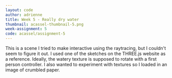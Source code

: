 ```yaml
---
layout: code
author: adrienne
title: Week 5 - Really dry water
thumbnail: acassel-thumbnail-5.png
week-assignment: 5
code: acassel/assignment-5
---
```


This is a scene I tried to make interactive using the raytracing, but I couldn't seem to figure it out. I used one of the sketches on the THREE.js website as a reference. Ideally, the watery texture is supposed to rotate with a first person controller. I also wanted to experiment with textures so I loaded in an image of crumbled paper.









